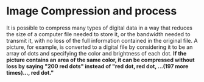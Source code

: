 # Image Compression and process

It is possible to compress many types of digital data in a way that reduces the size of a computer file needed to store it, or the bandwidth needed to transmit it, with no loss of the full information contained in the original file. A picture, for example, is converted to a digital file by considering it to be an array of dots and specifying the color and brightness of each dot. **If the picture contains an area of the same color, it can be compressed without loss by saying "200 red dots" instead of "red dot, red dot, ...(197 more times)..., red dot."**